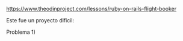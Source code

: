 https://www.theodinproject.com/lessons/ruby-on-rails-flight-booker

Este fue un proyecto dificil:

Problema 1)